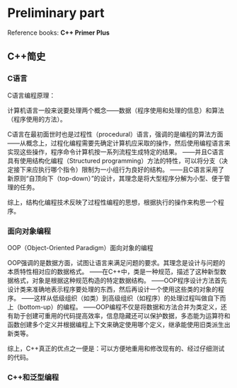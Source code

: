 # Preliminary part

Reference books: **C++ Primer Plus**

## C++简史

### C语言

C语言编程原理：

计算机语言一般来说要处理两个概念——数据（程序使用和处理的信息）和算法（程序使用的方法）。

C语言在最初面世时也是过程性（procedural）语言，强调的是编程的算法方面
——从概念上，过程化编程需要先确定计算机应采取的操作，然后使用编程语言来实现这些操作，程序命令计算机按一系列流程生成特定的结果。
——并且C语言具有使用结构化编程（Structured programming）方法的特性，可以将分支（决定接下来应执行哪个指令）限制为一小组行为良好的结构。
——且C语言采用了新原则“自顶向下（top-down）”的设计，其理念是将大型程序分解为小型、便于管理的任务。

综上，结构化编程技术反映了过程性编程的思想，根据执行的操作来构思一个程序。

### 面向对象编程

OOP（Object-Oriented Paradigm）面向对象的编程

OOP强调的是数据方面，试图让语言来满足问题的要求。其理念是设计与问题的本质特性相对应的数据格式。
——在C++中，类是一种规范，描述了这种新型数据格式，对象是根据这种规范构造的特定数据结构。
——OOP程序设计方法首先设计类来准确地表示程序要处理的东西，然后再设计一个使用这些类的对象的程序。
——这样从低级组织（如类）到高级组织（如程序）的处理过程叫做自下而上（bottom-up）的编程。
——OOP编程不仅是将数据和方法合并为类定义，还有助于创建可重用的代码提高效率，信息隐藏还可以保护数据，多态能为运算符和函数创建多个定义并根据编程上下文来确定使用哪个定义，继承能使用旧类派生出新类等。

综上，C++真正的优点之一便是：可以方便地重用和修改现有的、经过仔细测试的代码。

### C++和泛型编程


